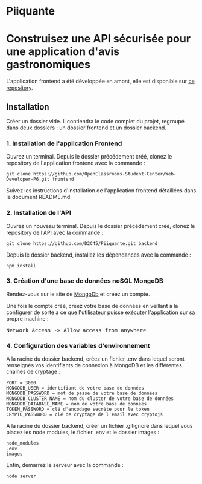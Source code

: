 # Piiquante
# Construisez une API sécurisée pour une application d'avis gastronomiques
L'application frontend a été développée en amont, elle est disponible sur [ce repository](https://github.com/OpenClassrooms-Student-Center/Web-Developer-P6).
## Installation
Créer un dossier vide. Il contiendra le code complet du projet, regroupé dans deux dossiers : un dossier frontend et un dossier backend.
### 1. Installation de l'application Frontend

Ouvrez un terminal.
Depuis le dossier précédement créé, clonez le repository de l'application frontend avec la commande :
<pre><code>git clone https://github.com/OpenClassrooms-Student-Center/Web-Developer-P6.git frontend</code></pre>

Suivez les instructions d'installation de l'application frontend détaillées dans le document README.md.

### 2. Installation de l'API

Ouvrez un nouveau terminal.
Depuis le dossier précédement créé, clonez le repository de l'API avec la commande :
<pre><code>git clone https://github.com/D2C45/Piiquante.git backend</code></pre>

Depuis le dossier backend, installez les dépendances avec la commande :
<pre><code>npm install</code></pre>

### 3. Création d'une base de données noSQL MongoDB

Rendez-vous sur le site de [MongoDb](https://account.mongodb.com/) et créez un compte.

Une fois le compte créé, créez votre base de données en veillant à la configurer de sorte à ce que l'utilisateur puisse exécuter l'application sur sa propre machine :
<pre>Network Access -> Allow access from anywhere</pre>

### 4. Configuration des variables d'environnement
A la racine du dossier backend, créez un fichier .env dans lequel seront renseignés vos identifiants de connexion à MongoDB et les différentes chaînes de cryptage :

<pre><code>PORT = 3000
MONGODB_USER = identifiant de votre base de données
MONGODB_PASSWORD = mot de passe de votre base de données
MONGODB_CLUSTER_NAME = nom du cluster de votre base de données
MONGODB_DATABASE_NAME = nom de votre base de données
TOKEN_PASSWORD = clé d'encodage secrète pour le token
CRYPTO_PASSWORD = clé de cryptage de l'email avec cryptojs</code></pre>

A la racine du dossier backend, créer un fichier .gitignore dans lequel vous placez les node modules, le fichier .env et le dossier images :
<pre><code>node_modules
.env
images</code></pre>

Enfin, démarrez le serveur avec la commande :
<pre><code>node server</code></pre>
